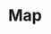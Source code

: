 ---
title: Map
tags: ["map", "location", "geography", "navigation", "cartography", "terrain", "directions"]
icon: map
svg: '<svg xmlns="http://www.w3.org/2000/svg" width="24" height="24" fill="none" viewBox="0 0 24 24" stroke-width="1.5" stroke-linecap="round" stroke-linejoin="round" stroke="currentColor"><path d="M3 8.593c0-1.527 0-2.29.393-2.735.139-.159.308-.285.497-.372 1.416-.653 3.272 1.066 4.77 1.013q.297-.011.587-.082c2.184-.535 3.552-3.08 5.798-3.39 1.287-.18 2.7.598 3.904 1.014.99.342 1.485.513 1.768.92S21 5.91 21 6.99v8.422c0 1.526 0 2.29-.393 2.735a1.5 1.5 0 0 1-.497.371c-1.416.653-3.272-1.065-4.77-1.012a3 3 0 0 0-.587.081c-2.184.535-3.552 3.08-5.798 3.391-1.281.178-4.847-.75-5.672-1.935C3 18.636 3 18.096 3 17.014zm6-2.052v14.255m6-17.615v14.255"/></svg>'
---